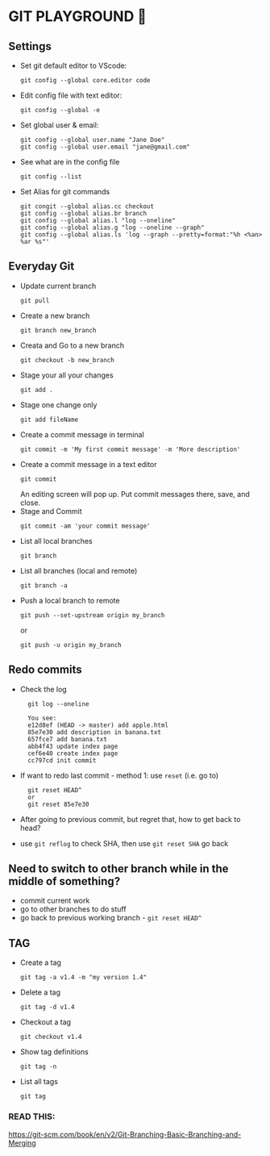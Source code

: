# GIT PLAYGROUND 🤘

## Settings

* Set git default editor to VScode:

  ```
  git config --global core.editor code
  ```

* Edit config file with text editor:

  ```
  git config --global -e
  ```
* Set global user & email:

  ```
  git config --global user.name "Jane Doe"
  git config --global user.email "jane@gmail.com"
  ```

* See what are in the config file

  ``` 
  git config --list 
  ```

* Set Alias for git commands
  ```
  git congit --global alias.cc checkout
  git config --global alias.br branch
  git config --global alias.l "log --oneline"
  git config --global alias.g "log --oneline --graph"
  git config --global alias.ls 'log --graph --pretty=format:"%h <%an> %ar %s"'
  ```

## Everyday Git

* Update current branch
  ```
  git pull
  ```
* Create a new branch
  ```
  git branch new_branch
  ```
* Creata and Go to a new branch
  ```
  git checkout -b new_branch
  ```
* Stage your all your changes
  ```
  git add .
  ```
* Stage one change only
  ```
  git add fileName
  ```
* Create a commit message in terminal
  ```
  git commit -m 'My first commit message' -m 'More description'
  ```
* Create a commit message in a text editor
  ```
  git commit 
  ```
  An editing screen will pop up.
  Put commit messages there, save, and close.
* Stage and Commit 
  ```
  git commit -am 'your commit message'
  ```
* List all local branches
  ```
  git branch
  ```
* List all branches (local and remote)
  ```
  git branch -a
  ```
* Push a local branch to remote
  ```
  git push --set-upstream origin my_branch
  ```
  or
  ```
  git push -u origin my_branch
  ```


## Redo commits

* Check the log 
  ```
    git log --oneline

    You see: 
    e12d8ef (HEAD -> master) add apple.html
    85e7e30 add description in banana.txt
    657fce7 add banana.txt
    abb4f43 update index page
    cef6e40 create index page
    cc797cd init commit
  ```

* If want to redo last commit - method 1: use `reset` (i.e. go to)

  ```
    git reset HEAD^
    or
    git reset 85e7e30 
  ```

* After going to previous commit, but regret that, how to get back to head?
* use `git reflog` to check SHA, then use `git reset SHA`  go back

## Need to switch to other branch while in the middle of something?

* commit current work 
* go to other branches to do stuff
* go back to previous working branch - `git reset HEAD^`

## TAG
* Create a tag

  ```
  git tag -a v1.4 -m "my version 1.4"
  ```
* Delete a tag
  ```
  git tag -d v1.4
  ```
* Checkout a tag
  ```
  git checkout v1.4
  ```
* Show tag definitions
  ```
  git tag -n
  ```
* List all tags
  ```
  git tag
  ```

### READ THIS:
https://git-scm.com/book/en/v2/Git-Branching-Basic-Branching-and-Merging
